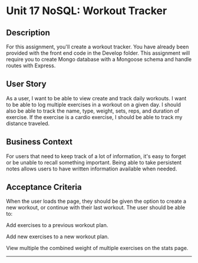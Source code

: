 # Unit 17 NoSQL: Workout Tracker

## Description

For this assignment, you'll create a workout tracker. You have already been provided with the front end code in the Develop folder. This assignment will require you to create Mongo database with a Mongoose schema and handle routes with Express.

## User Story

As a user, I want to be able to view create and track daily workouts. I want to be able to log multiple exercises in a workout on a given day. I should also be able to track the name, type, weight, sets, reps, and duration of exercise. If the exercise is a cardio exercise, I should be able to track my distance traveled.

## Business Context

For users that need to keep track of a lot of information, it's easy to forget or be unable to recall something important. Being able to take persistent notes allows users to have written information available when needed.

## Acceptance Criteria

When the user loads the page, they should be given the option to create a new workout, or continue with their last workout.
The user should be able to:

Add exercises to a previous workout plan.

Add new exercises to a new workout plan.

View multiple the combined weight of multiple exercises on the stats page.

- - -


